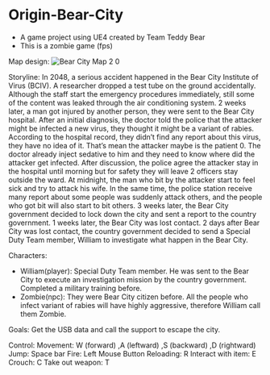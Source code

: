 # Origin-Bear-City
- A game project using UE4 created by Team Teddy Bear 
- This is a zombie game (fps)

Map design:
![Bear City Map 2 0](https://user-images.githubusercontent.com/76657240/172545380-eccd5973-6e9f-4693-9e38-bcee342ac576.png)

Storyline:
In 2048, a serious accident happened in the Bear City Institute of Virus (BCIV). A researcher dropped a test tube on the ground accidentally. Although the staff start the emergency procedures immediately, still some of the content was leaked through the air conditioning system. 2 weeks later, a man got injured by another person, they were sent to the Bear City hospital. After an initial diagnosis, the doctor told the police that the attacker might be infected a new virus, they thought it might be a variant of rabies. According to the hospital record, they didn’t find any report about this virus, they have no idea of it. That’s mean the attacker maybe is the patient 0. The doctor already inject sedative to him and they need to know where did the attacker get infected. After discussion, the police agree the attacker stay in the hospital until morning but for safety they will leave 2 officers stay outside the ward. At midnight, the man who bit by the attacker start to feel sick and try to attack his wife. In the same time, the police station receive many report about some people was suddenly attack others, and the people who got bit will also start to bit others. 3 weeks later, the Bear City government decided to lock down the city and sent a report to the country government. 1 weeks later, the Bear City was lost contact. 2 days after Bear City was lost contact, the country government decided to send a Special Duty Team member, William to investigate what happen in the Bear City.

Characters:
- William(player): Special Duty Team member. He was sent to the Bear City to execute an investigation mission by the country government. Completed a military training before.
- Zombie(npc): They were Bear City citizen before. All the people who infect variant of rabies will have highly aggressive, therefore William call them Zombie.

Goals:
Get the USB data and call the support to escape the city.

Control:
Movement: W (forward) ,A (leftward) ,S (backward) ,D (rightward)
Jump: Space bar
Fire: Left Mouse Button
Reloading: R
Interact with item: E
Crouch: C
Take out weapon: T

